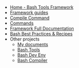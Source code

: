 <!-- docs/_sidebar.md -->

- [Home - Bash Tools Framework](/ "Bash Tools Framework")
- [Framework guides](doc/FrameworkGuidesIndex.md "explaining some main framework features")
- [Compile Command](doc/CompileCommand.md "compile your sh files as one file")
- [Commands](Commands.md "The greatest commands in the world")
- [Framework Full Documentation](FrameworkIndex.md "Bash Tools Framework documentation")
- [Bash Best Practices & Recipes](doc/BestPractices.md)
- Other projects
  - [My documents](https://fchastanet.github.io/my-documents/)
  - [Bash Tools](https://fchastanet.github.io/bash-tools/)
  - [Bash Dev Env](https://fchastanet.github.io/bash-dev-env/)
  - [Bash Compiler](https://fchastanet.github.io/bash-compiler/)
